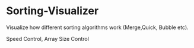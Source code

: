 # Sorting-Visualizer
Visualize how different sorting algorithms work (Merge,Quick, Bubble etc).

Speed Control, Array Size Control
